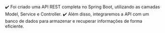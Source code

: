 ✔️ Foi criado uma API REST completa no Spring Boot, utilizando as camadas Model, Service e Controller. 
✔️ Além disso, integraremos a API com um banco de dados para armazenar e recuperar informações de forma eficiente. 
